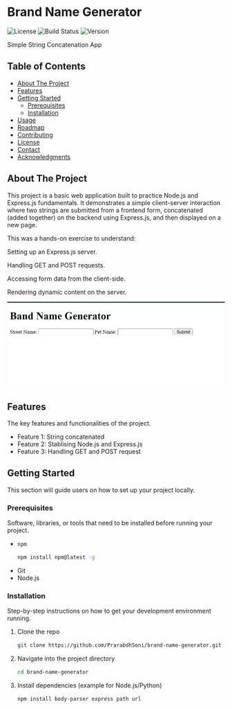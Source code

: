 # Brand Name Generator

![License](https://img.shields.io/badge/license-MIT-blue.svg) ![Build Status](https://img.shields.io/badge/build-passing-brightgreen.svg) ![Version](https://img.shields.io/badge/version-1.0.0-lightgrey.svg)

Simple String Concatenation App

## Table of Contents

- [About The Project](#about-the-project)
- [Features](#features)
- [Getting Started](#getting-started)
  - [Prerequisites](#prerequisites)
  - [Installation](#installation)
- [Usage](#usage)
- [Roadmap](#roadmap)
- [Contributing](#contributing)
- [License](#license)
- [Contact](#contact)
- [Acknowledgments](#acknowledgments)

## About The Project

This project is a basic web application built to practice Node.js and Express.js fundamentals. It demonstrates a simple client-server interaction where two strings are submitted from a frontend form, concatenated (added together) on the backend using Express.js, and then displayed on a new page.

This was a hands-on exercise to understand:

Setting up an Express.js server.

Handling GET and POST requests.

Accessing form data from the client-side.

Rendering dynamic content on the server.

![Screenshot of the project's main interface](./image.png)

## Features

The key features and functionalities of the project.

- Feature 1: String concatenated
- Feature 2: Stablising Node.js and Express.js
- Feature 3: Handling GET and POST request

## Getting Started

This section will guide users on how to set up your project locally.

### Prerequisites

Software, libraries, or tools that need to be installed before running your project.

- `npm`
  ```sh
  npm install npm@latest -g
  ```
- Git
- Node.js

### Installation

Step-by-step instructions on how to get your development environment running.

1.  Clone the repo
    ```sh
    git clone https://github.com/PrarabdhSoni/brand-name-generator.git
    ```
2.  Navigate into the project directory
    ```sh
    cd brand-name-generator
    ```
3.  Install dependencies (example for Node.js/Python)

    ```sh
    npm install body-parser express path url

    ```
